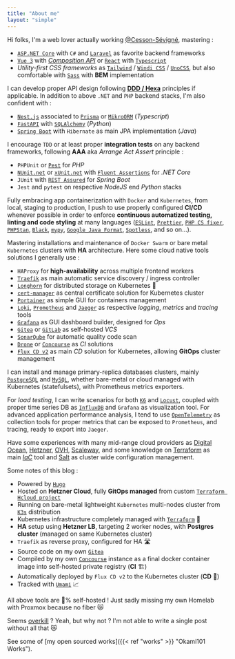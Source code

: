 ```yaml
---
title: "About me"
layout: "simple"
---
```


Hi folks, I'm a web lover actually working [@Cesson-Sévigné](https://fr.wikipedia.org/wiki/Cesson-S%C3%A9vign%C3%A9), mastering :

* [`ASP.NET Core`](https://docs.microsoft.com/fr-fr/aspnet/core/?view=aspnetcore-6.0) with `C#` and [`Laravel`](https://laravel.com/) as favorite backend frameworks
* [`Vue 3`](https://vuejs.org/) with [*Composition API*](https://vuejs.org/guide/extras/composition-api-faq.html) or [`React`](https://fr.reactjs.org/) with [`Typescript`](https://www.typescriptlang.org/)
* *Utility-first CSS frameworks* as [`Tailwind`](https://tailwindcss.com/) / [`Windi CSS`](https://windicss.org/) / [`UnoCSS`](https://github.com/unocss/unocss), but also comfortable with [`Sass`](https://sass-lang.com/) with **BEM** implementation

I can develop proper API design following [**DDD / Hexa**](https://en.wikipedia.org/wiki/Domain-driven_design) principles if applicable. In addition to above `.NET` and `PHP` backend stacks, I'm also confident with :

* [`Nest.js`](https://nestjs.com/) associated to [`Prisma`](https://www.prisma.io/) or [`MikroORM`](https://mikro-orm.io/) (*Typescript*)
* [`FastAPI`](https://fastapi.tiangolo.com/) with [`SQLAlchemy`](https://www.sqlalchemy.org/) (*Python*)
* [`Spring Boot`](https://spring.io/projects/spring-boot) with `Hibernate` as main JPA implementation (*Java*)

I encourage `TDD` or at least proper **integration tests** on any backend frameworks, following **AAA** aka *Arrange Act Assert* principle :

* `PHPUnit` or [`Pest`](https://pestphp.com/) for *PHP*
* [`NUnit.net`](https://nunit.org/) or [`xUnit.net`](https://xunit.net/) with [`Fluent Assertions`](https://github.com/fluentassertions/fluentassertions) for *.NET Core*
* `JUnit` with [`REST Assured`](https://rest-assured.io/) for *Spring Boot*
* `Jest` and `pytest` on respective *NodeJS* end *Python* stacks

Fully embracing app containerization with `Docker` and `Kubernetes`, from local, staging to production, I push to use properly configured **CI/CD** whenever possible in order to enforce **continuous automatized testing, linting and code styling** at many languages ([`ESLint`](https://eslint.org/), [`Prettier`](https://prettier.io/), [`PHP CS fixer`](https://cs.symfony.com/), [`PHPStan`](https://github.com/phpstan/phpstan), [`Black`](https://black.readthedocs.io/en/stable/), [`mypy`](http://mypy-lang.org/), [`Google Java Format`](https://github.com/google/google-java-format), [`Spotless`](https://github.com/diffplug/spotless), and so on...).

Mastering installations and maintenance of `Docker Swarm` or bare metal `Kubernetes` clusters with **HA** architecture. Here some cloud native tools solutions I generally use :

* `HAProxy` for **high-availability** across multiple frontend workers
* [`Traefik`](https://traefik.io/traefik/) as main automatic service discovery / ingress controller
* [`Longhorn`](https://longhorn.io/) for distributed storage on Kubernetes 💽
* [`cert-manager`](https://cert-manager.io/) as central certificate solution for Kubernetes cluster
* [`Portainer`](https://www.portainer.io/) as simple GUI for containers management
* [`Loki`](https://grafana.com/oss/loki/), [`Prometheus`](https://prometheus.io) and [`Jaeger`](https://www.jaegertracing.io/) as respective *logging*, *metrics* and *tracing* tools
* [`Grafana`](https://grafana.com) as GUI dashboard builder, designed for *Ops*
* [`Gitea`](https://gitea.io/) or [`GitLab`](https://about.gitlab.com/) as self-hosted *VCS*
* [`SonarQube`](https://www.sonarqube.org/) for automatic quality code scan
* [`Drone`](https://www.drone.io/) or [`Concourse`](https://concourse-ci.org/) as *CI* solutions
* [`Flux CD v2`](https://fluxcd.io/) as main *CD* solution for Kubernetes, allowing **GitOps** cluster management

I can install and manage primary-replica databases clusters, mainly [`PostgreSQL`](https://www.postgresql.org/) and [`MySQL`](https://www.mysql.com/fr/), whether bare-metal or cloud managed with Kubernetes (statefulsets), with Prometheus metrics exporters.

For *load testing*, I can write scenarios for both [`K6`](https://k6.io/) and [`Locust`](https://locust.io/), coupled with proper time series DB as [`InfluxDB`](https://www.influxdata.com/) and `Grafana` as visualization tool. For advanced application performance analysis, I tend to use [`OpenTelemetry`](https://opentelemetry.io/) as collection tools for proper metrics that can be exposed to `Prometheus`, and tracing, ready to export into `Jaeger`.

Have some experiences with many mid-range cloud providers as [Digital Ocean](https://www.digitalocean.com/), [Hetzner](https://www.hetzner.com/), [OVH](https://www.ovhcloud.com/), [Scaleway](https://www.scaleway.com/), and some knowledge on [Terraform](https://www.terraform.io/) as main [*IaC*](https://en.wikipedia.org/wiki/Infrastructure_as_code) tool and [Salt](https://docs.saltproject.io/) as cluster wide configuration management.

Some notes of this blog :

* Powered by [`Hugo`](https://gohugo.io/)
* Hosted on **Hetzner Cloud**, fully **GitOps managed** from custom [`Terraform Hcloud project`](https://github.com/okami101/terraform-hcloud-k3s)
* Running on bare-metal lightweight `Kubernetes` multi-nodes cluster from [`K3s`](https://k3s.io/) distribution
* Kubernetes infrastructure completely managed with [`Terraform`](https://github.com/adr1enbe4udou1n/terraform-kube-okami) 🌴
* **HA** setup using **Hetzner LB**, targeting 2 worker nodes, with **Postgres cluster** (managed on same Kubernetes cluster)
* `Traefik` as reverse proxy, configured for HA 🛣️
* Source code on my own [`Gitea`](https://about.gitea.com/)
* Compiled by my own [`Concourse`](https://concourse-ci.org/) instance as a final docker container image into self-hosted private registry (**CI** 🏗️)
* Automatically deployed by `Flux CD v2` to the Kubernetes cluster (**CD** 🚀)
* Tracked with [`Umami`](https://umami.is/) 📈

All above tools are 💯% self-hosted ! Just sadly missing my own Homelab with Proxmox because no fiber 😿

Seems [overkill](https://twitter.com/memenetes/status/1559208569588912132) ? Yeah, but why not ? I'm not able to write a single post without all that 😿

See some of [my open sourced works]({{< ref "works" >}} "Okami101 Works").
